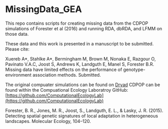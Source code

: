 # MissingData_GEA

This repo contains scripts for creating missing data from the CDPOP simulations of Forester et al (2016) and running RDA, dbRDA, and LFMM on those data. 

These data and this work is presented in a manuscript to be submitted. Please cite:

Xuereb A*, Stahlke A*, Bermingham M, Brown M, Nonaka E, Razgour O, Pavinato V.A.C, Joost S, Andrews K, Landguth E, Manel S, Forester B.R. Missing data have limited effects on the performance of genotype-environment association methods. Submitted. 


The original compuater simulations can be found on [Dryad](http://datadryad.org/resource/doi:10.5061/dryad.v0c77)
CDPOP can be found within the Compuational Ecology Laboratroy GitHub: [https://github.com/ComputationalEcologyLab](https://github.com/ComputationalEcologyLab)

Forester, B. R., Jones, M. R., Joost, S., Landguth, E. L., & Lasky, J. R. (2015). Detecting spatial genetic signatures of local adaptation in heterogeneous landscapes. Molecular Ecology, 104–120. 
